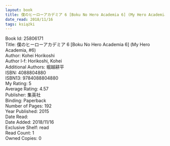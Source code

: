 ```yaml
---
layout: book
title: 僕のヒーローアカデミア 6 [Boku No Hero Academia 6] (My Hero Academia,  no. 6)
date_read: 2018/11/16
tags: książki
---
```


Book Id: 25806171<br />
Title: 僕のヒーローアカデミア 6 [Boku No Hero Academia 6] (My Hero Academia, #6)<br />
Author: Kohei Horikoshi<br />
Author l-f: Horikoshi, Kohei<br />
Additional Authors: 堀越耕平<br />
ISBN: 4088804880<br />
ISBN13: 9784088804880<br />
My Rating: 5<br />
Average Rating: 4.57<br />
Publisher: 集英社<br />
Binding: Paperback<br />
Number of Pages: 192<br />
Year Published: 2015<br />
Date Read: <br />
Date Added: 2018/11/16<br />
Exclusive Shelf: read<br />
Read Count: 1<br />
Owned Copies: 0<br />



